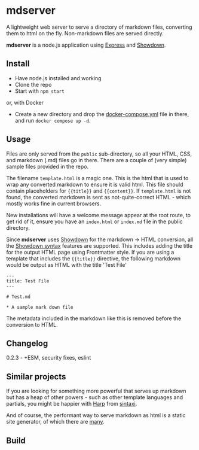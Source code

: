 # mdserver

A lightweight web server to serve a directory of markdown files, converting them to html on the fly. Non-markdown files are served directly.

**mdserver** is a node.js application using [Express](https://expressjs.com/) and [Showdown](https://showdownjs.com/).

## Install

* Have node.js installed and working
* Clone the repo
* Start with `npm start`

or, with Docker

* Create a new directory and drop the [docker-compose.yml](https://github.com/IanKulin/mdserver/blob/main/docker-compose.yml) file in there, and run `docker compose up -d`.

## Usage

Files are only served from the `public` sub-directory, so all your HTML, CSS, and markdown (.md) files go in there. There are a couple of (very simple) sample files provided in the repo.

The filename `template.html` is a magic one. This is the html that is used to wrap any converted markdown to ensure it is valid html. This file should contain placeholders for `{{title}}` and `{{content}}`. If `template.html` is not found, the converted markdown is sent as not-quite-correct HTML - which mostly works fine in current browsers.

New installations will have a welcome message appear at the root route, to get rid of it, ensure you have an `index.html` or `index.md` file in the public directory.

Since **mdserver** uses [Showdown](https://showdownjs.com/) for the markdown -> HTML conversion, all the [Showdown syntax](https://showdownjs.com/docs/markdown-syntax/) features are supported. This includes adding the title for the output HTML page using Frontmatter style. If you are using a template that includes the `{{title}}` directive, the following markdown would be output as HTML with the title 'Test File'
```
---
title: Test File
---

# Test.md

* A sample mark down file
```
The metadata included in the markdown like this is removed before the conversion to HTML.

## Changelog

0.2.3 - +ESM, security fixes, eslint


## Similar projects

If you are looking for something more powerful that serves up markdown but has a heap of other powers - such as other template languages and partials, you might be happier with [Harp](https://harpjs.com/) from [sintaxi](https://github.com/sintaxi/harp).

And of course, the performant way to serve markdown as html is a static site generator, of which there are [many](https://github.com/myles/awesome-static-generators).

## Build


